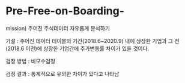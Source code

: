 # Pre-Free-on-Boarding-
mission) 주어진 주식데이터 자유롭게 분석하기 


가설 : 주어진 데이터 테이블의 기간(2018.6~2020.9) 내에 상장한 기업과 그 전(2018.6 이전)에 상장한 기업간에 주가변동률 차이가 있을 것이다. 

검정 방법 : 비모수검정 

검정 결과 : 통계적으로 유의한 차이가 있다고 나타남 

